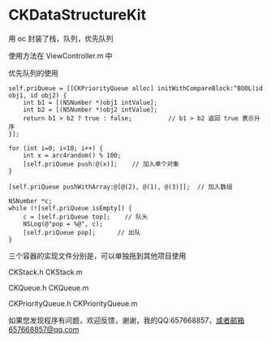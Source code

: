 # CKDataStructureKit


用 oc 封装了栈，队列，优先队列


使用方法在 ViewController.m 中


优先队列的使用

```
self.priQueue = [[CKPriorityQueue alloc] initWithCompareBlock:^BOOL(id obj1, id obj2) {
    int b1 = [(NSNumber *)obj1 intValue];
    int b2 = [(NSNumber *)obj2 intValue];
    return b1 > b2 ? true : false;          // b1 > b2 返回 true 表示升序
}];

for (int i=0; i<10; i++) {
    int x = arc4random() % 100;
    [self.priQueue push:@(x)];    // 加入单个对象
}

[self.priQueue pushWithArray:@[@(2), @(1), @(3)]];  // 加入数组

NSNumber *c;
while (![self.priQueue isEmpty]) {
    c = [self.priQueue top];    // 队头
    NSLog(@"pop = %@", c);
    [self.priQueue pop];      // 出队
}
```


三个容器的实现文件分别是，可以单独拖到其他项目使用


CKStack.h   CKStack.m



CKQueue.h   CKQueue.m



CKPriorityQueue.h   CKPriorityQueue.m



如果您发现程序有问题，欢迎反馈，谢谢，我的QQ:657668857，或者邮箱657668857@qq.com
